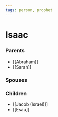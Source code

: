 ```yaml
---
tags: person, prophet
---
```

# Isaac
### Parents
- [[Abraham]]
- [[Sarah]]

### Spouses
### Children
- [[Jacob (Israel)]]
- [[Esau]]
